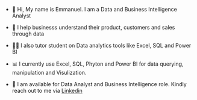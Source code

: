 - 🙂 Hi, My name is Emmanuel. I am a Data and Business Intelligence Analyst 

- 🥇 I help businesss understand their product, customers and sales through data

- 👨‍🏫 I also tutor student on Data analytics tools like Excel, SQL and Power BI

- 📊 I currently use Excel, SQL, Phyton and Power BI for data querying, manipulation and Visulization.

- 🤙 I am available for Data Analyst and Business Intelligence role. Kindly reach out to me via [Linkedin](https://www.linkedin.com/in/emmanuelabiola/)
